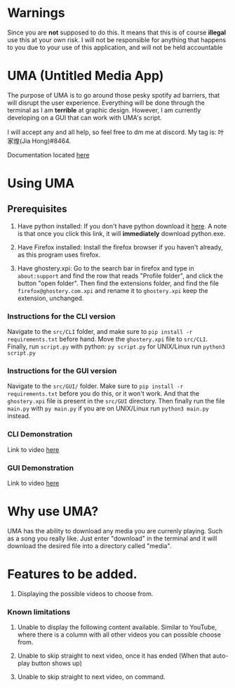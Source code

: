 # Warnings
Since you are **not** supposed to do this. It means that this is of course **illegal** use this at your own risk. I will not be responsible for anything that happens to you due to your use of this application, and will not be held accountable

# UMA (Untitled Media App)
The purpose of UMA is to go around those pesky spotify ad barriers, that will disrupt the user experience. Everything will be done through the terminal as I am __terrible__ at graphic design. However, I am currently developing on a GUI that can work with UMA's script.

I will accept any and all help, so feel free to dm me at discord. My tag is: 叶家煌(Jia Hong)#8464.

Documentation located [here](https://github.com/YJH16120/UMA/blob/main/docs.md)

# Using UMA

## Prerequisites
1. Have python installed:
If you don't have python download it [here](https://www.python.org/ftp/python/3.9.0/python-3.9.0-amd64.exe). A note is that once you click this link, it will __immediately__ download python.exe.

2. Have Firefox installed:
Install the firefox browser if you haven't already, as this program uses firefox.

3. Have ghostery.xpi:
Go to the search bar in firefox and type in `about:support` and find the row that reads "Profile folder", and click the button "open folder". Then find the extensions folder,
and find the file `firefox@ghostery.com.xpi` and rename it to `ghostery.xpi` keep the extension, unchanged.

### Instructions for the CLI version
Navigate to the `src/CLI` folder, and make sure to `pip install -r requirements.txt` before hand. Move the `ghostery.xpi` file to `src/CLI`. Finally, run `script.py` with python: `py script.py` for
UNIX/Linux run `python3 script.py`

### Instructions for the GUI version
Navigate to the `src/GUI/` folder. Make sure to `pip install -r requirements.txt` before you do this, or it won't work. And that the `ghostery.xpi` file is present in the `src/GUI` directory.
Then finally run the file `main.py` with `py main.py` if you are on UNIX/Linux run `python3 main.py` instead.

### CLI Demonstration
Link to video [here](https://youtu.be/E6Tb2xtnc3o)

### GUI Demonstration
Link to video [here](https://youtu.be/Pi5b0CzH4EM)

# Why use UMA?
UMA has the ability to download any media you are currenly playing. Such as a song you really like. Just enter "download" in the terminal
and it will download the desired file into a directory called "media".

# Features to be added.
1. Displaying the possible videos to choose from.

### Known limitations
1. Unable to display the following content available. Similar to YouTube, where there is a column with all other videos you can possible choose from.

3. Unable to skip straight to next video, once it has ended (When that auto-play button shows up)

4. Unable to skip straight to next video, on command.
